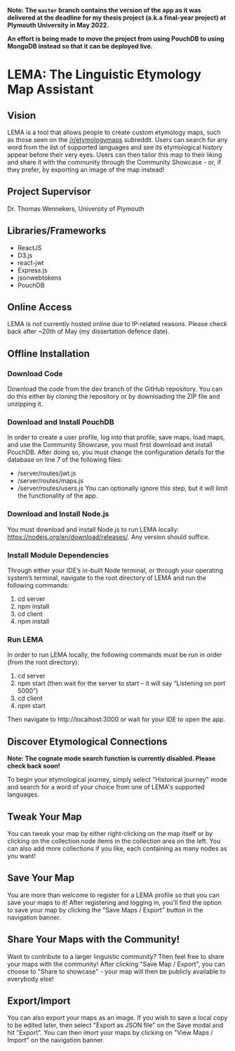 **Note: The ``master`` branch contains the version of the app as it was delivered at the deadline for my thesis project (a.k.a final-year project) at Plymouth University in May 2022.**

**An effort is being made to move the project from using PouchDB to using MongoDB instead so that it can be deployed live.**

# LEMA: The Linguistic Etymology Map Assistant

## Vision

LEMA is a tool that allows people to create custom etymology maps, such as those seen on the [/r/etymologymaps](https://reddit.com/r/etymologymaps) subreddit.
Users can search for any word from the list of supported languages and see its etymological history appear before their very eyes. Users can then tailor this map to their liking and share it with the community through the Community Showcase - or, if they prefer, by exporting an image of the map instead!

## Project Supervisor
Dr. Thomas Wennekers, University of Plymouth

## Libraries/Frameworks

* ReactJS
* D3.js
* react-jwt
* Express.js
* jsonwebtokens
* PouchDB

## Online Access
LEMA is not currently hosted online due to IP-related reasons. Please check back after ~20th of May (my dissertation defence date).

## Offline Installation

### Download Code
Download the code from the dev branch of the GitHub repository. You can do this either by cloning the repository or by downloading the ZIP file and unzipping it.

### Download and Install PouchDB
In order to create a user profile, log into that profile, save maps, load maps, and use the Community Showcase, you must first download and install PouchDB.
After doing so, you must change the configuration details for the database on line 7 of the following files:
 * /server/routes/jwt.js
 * /server/routes/maps.js
 * /server/routes/users.js
You can optionally ignore this step, but it will limit the functionality of the app.

### Download and Install Node.js
You must download and install Node.js to run LEMA locally: https://nodejs.org/en/download/releases/. Any version should suffice.

### Install Module Dependencies
Through either your IDE’s in-built Node terminal, or through your operating system’s terminal, navigate to the root directory of LEMA and run the following commands:
  1.	cd server
  2.	npm install
  3.	cd client
  4.	npm install

### Run LEMA
In order to run LEMA locally, the following commands must be run in order (from the root directory):
  1.	cd server
  2.	npm start (then wait for the server to start – it will say “Listening on port 5000”)
  3.	cd client
  4.	npm start

Then navigate to http://localhost:3000 or wait for your IDE to open the app.

## Discover Etymological Connections

**Note: The cognate mode search function is currently disabled. Please check back soon!**

To begin your etymological journey, simply select "Historical journey" mode and search for a word of your choice from one of LEMA's supported languages.

## Tweak Your Map

You can tweak your map by either right-clicking on the map itself or by clicking on the collection node items in the collection area on the left.
You can also add more collections if you like, each containing as many nodes as you want!

## Save Your Map

You are more than welcome to register for a LEMA profile so that you can save your maps to it! 
After registering and logging in, you'll find the option to save your map by clicking the "Save Maps / Export" button in the navigation banner.

## Share Your Maps with the Community!

Want to contribute to a larger linguistic community? Then feel free to share your maps with the community!
After clicking "Save Map / Export", you can choose to "Share to showcase" - your map will then be publicly available to everybody else!

## Export/Import

You can also export your maps as an image. If you wish to save a local copy to be edited later, then select "Export as JSON file" on the Save modal and hit "Export".
You can then imort your maps by clicking on "View Maps / Import" on the navigation banner.
